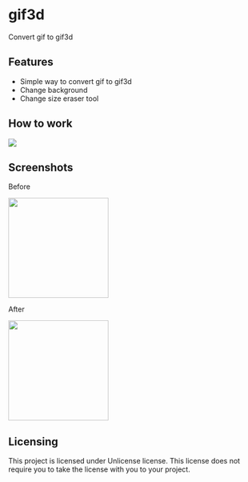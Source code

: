 # gif3d
Convert gif to gif3d

## Features

* Simple way to convert gif to gif3d
* Change background
* Change size eraser tool

## How to work

<img src="https://github.com/chuongtrh/gif3d/blob/master/screenshoots/screenshoot1.png">

## Screenshots

Before

<img src="https://github.com/chuongtrh/gif3d/blob/master/screenshoots/before.gif" width="200">

After

<img src="https://github.com/chuongtrh/gif3d/blob/master/screenshoots/after.gif" width="200" height="200">

## Licensing

This project is licensed under Unlicense license. This license does not require
you to take the license with you to your project.
